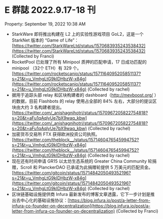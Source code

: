 # E 群誌 2022.9.17-18 刊

Property: September 19, 2022 10:38 AM

- StarkWare 即将推出构建在 L2 上的实验性游戏项目 GoL2，这是一个 StarkNet 版本的 “Game of Life”：[https://twitter.com/StarkWareLtd/status/1570683935243538432](https://twitter.com/StarkWareLtd/status/1570683935243538432) (Collected by Franci)
- RocketPool 已处理了所有 Minipool 质押的匹配申请，17 日成功匹配的 minipool （32个 ETH）有 329 个。[https://twitter.com/rocketscanio/status/1571164095205851137?s=21&t=u_VmhgLtG9kIDHbzW-x84g](https://twitter.com/rocketscanio/status/1571164095205851137?s=21&t=u_VmhgLtG9kIDHbzW-x84g) (Collected by rachel)
- 据用于追踪头部 relay 和区块构建者的 dashboard（http://mevboost.org/ ）的数据，目前 Flashbots 的 relay 使用占全部的 84% 左右，大部分的提议区块由大约 3 名构建者提出。[https://twitter.com/_anishagnihotri/status/1570967205822754818?s=20&t=aFu1qAqlyUe7bX9waq_kbw](https://twitter.com/_anishagnihotri/status/1570967205822754818?s=20&t=aFu1qAqlyUe7bX9waq_kbw) (Collected by rachel)
- 加密货币交易所 FTX 获得欧洲投资公司执照。[https://twitter.com/theblock__/status/1571460476545994752?s=21&t=u_VmhgLtG9kIDHbzW-x84g](https://twitter.com/theblock__/status/1571460476545994752?s=21&t=u_VmhgLtG9kIDHbzW-x84g) (Collected by rachel)
- 现在还有时间申请 GR15 以太坊生态系统的 Greater China Community 轮捐赠，Scroll 和 PlanckerDAO 已承诺为此捐赠轮提供 5 万美元的匹配资金。[https://twitter.com/gitcoin/status/1571484205049352196?s=21&t=u_VmhgLtG9kIDHbzW-x84g](https://twitter.com/gitcoin/status/1571484205049352196?s=21&t=u_VmhgLtG9kIDHbzW-x84g) (Collected by rachel)
- 区块链基础设施提供商 Infura 最新发布的博客文章透露，它下一步计划是推出去中心化的基础设施协议：[https://blog.infura.io/post/a-letter-from-infura-co-founder-on-decentralization](https://blog.infura.io/post/a-letter-from-infura-co-founder-on-decentralization) (Collected by Franci)